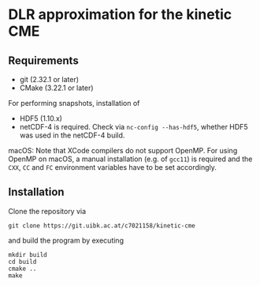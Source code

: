 # DLR approximation for the kinetic CME

## Requirements
- git (2.32.1 or later)
- CMake (3.22.1 or later)

For performing snapshots, installation of
- HDF5 (1.10.x)
- netCDF-4
is required. Check via `nc-config --has-hdf5`, whether HDF5 was used in the netCDF-4 build.

macOS: Note that XCode compilers do not support OpenMP. For using OpenMP on macOS, a manual installation (e.g. of `gcc11`) is required and the `CXX`, `CC` and `FC` environment variables have to be set accordingly.

## Installation
Clone the repository via
```shell
git clone https://git.uibk.ac.at/c7021158/kinetic-cme
```
and build the program by executing
```shell
mkdir build
cd build
cmake ..
make
```